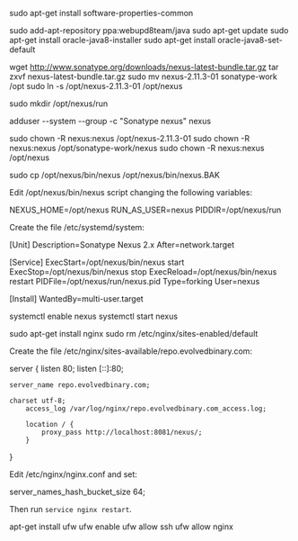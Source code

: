 
sudo apt-get install software-properties-common

sudo add-apt-repository ppa:webupd8team/java
sudo apt-get update
sudo apt-get install oracle-java8-installer
sudo apt-get install oracle-java8-set-default

wget http://www.sonatype.org/downloads/nexus-latest-bundle.tar.gz
tar zxvf nexus-latest-bundle.tar.gz
sudo mv nexus-2.11.3-01 sonatype-work /opt
sudo ln -s /opt/nexus-2.11.3-01 /opt/nexus

sudo mkdir /opt/nexus/run

adduser --system --group -c "Sonatype nexus" nexus

sudo chown -R nexus:nexus /opt/nexus-2.11.3-01
sudo chown -R nexus:nexus /opt/sonatype-work/nexus
sudo chown -R nexus:nexus /opt/nexus

sudo cp /opt/nexus/bin/nexus /opt/nexus/bin/nexus.BAK

Edit /opt/nexus/bin/nexus script changing the following variables:

NEXUS_HOME=/opt/nexus
RUN_AS_USER=nexus
PIDDIR=/opt/nexus/run


Create the file /etc/systemd/system:

[Unit]
Description=Sonatype Nexus 2.x
After=network.target

[Service]
ExecStart=/opt/nexus/bin/nexus start
ExecStop=/opt/nexus/bin/nexus stop
ExecReload=/opt/nexus/bin/nexus restart
PIDFile=/opt/nexus/run/nexus.pid
Type=forking
User=nexus

[Install]
WantedBy=multi-user.target

systemctl enable nexus
systemctl start nexus


sudo apt-get install nginx
sudo rm /etc/nginx/sites-enabled/default

Create the file /etc/nginx/sites-available/repo.evolvedbinary.com:

server {
	listen 80;
	listen [::]:80;

	server_name repo.evolvedbinary.com;

	charset utf-8;
        access_log /var/log/nginx/repo.evolvedbinary.com_access.log;

        location / {
            proxy_pass http://localhost:8081/nexus/;
        }
}

Edit /etc/nginx/nginx.conf and set:

server_names_hash_bucket_size 64;

Then run `service nginx restart`.

apt-get install ufw
ufw enable
ufw allow ssh
ufw allow nginx


